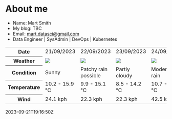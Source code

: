 # About me

- Name: Mart Smith
- My blog: TBC
- Email: [mart.datasci@gmail.com](mailto:mart.datasci6@gmail.com)
- Data Engineer | SysAdmin | DevOps | Kubernetes


<table>
    <tr>
        <th>Date</th>
        <td>21/09/2023</td><td>22/09/2023</td><td>23/09/2023</td><td>24/09/2023</td><td>25/09/2023</td><td>26/09/2023</td><td>27/09/2023</td>
    </tr>
    <tr>
        <th>Weather</th>
        <td><img src="https://cdn.weatherapi.com/weather/64x64/day/113.png"/></td><td><img src="https://cdn.weatherapi.com/weather/64x64/day/176.png"/></td><td><img src="https://cdn.weatherapi.com/weather/64x64/day/116.png"/></td><td><img src="https://cdn.weatherapi.com/weather/64x64/day/302.png"/></td><td><img src="https://cdn.weatherapi.com/weather/64x64/day/176.png"/></td><td><img src="https://cdn.weatherapi.com/weather/64x64/day/176.png"/></td><td><img src="https://cdn.weatherapi.com/weather/64x64/day/176.png"/></td>
    </tr>
    <tr>
        <th>Condition</th>
        <td width="200px">Sunny</td><td width="200px">Patchy rain possible</td><td width="200px">Partly cloudy</td><td width="200px">Moderate rain</td><td width="200px">Patchy rain possible</td><td width="200px">Patchy rain possible</td><td width="200px">Patchy rain possible</td>
    </tr>
    <tr>
        <th>Temperature</th>
        <td>10.2 -  15.9 °C</td><td>9.9 -  15.1 °C</td><td>8.5 -  14.2 °C</td><td>10.7 -  16.1 °C</td><td>13.4 -  17.5 °C</td><td>12.3 -  16 °C</td><td>12.1 -  15.2 °C</td>
    </tr>
    <tr>
        <th>Wind</th>
        <td>24.1 kph</td><td>22.3 kph</td><td>22.3 kph</td><td>42.5 kph</td><td>33.5 kph</td><td>36 kph</td><td>52.2 kph</td>
    </tr>
</table>


2023-09-21T19:16:50Z

